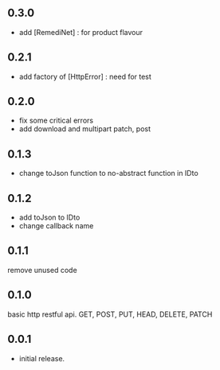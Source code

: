 ## 0.3.0

- add [RemediNet] : for product flavour

## 0.2.1

- add factory of [HttpError] : need for test

## 0.2.0

- fix some critical errors
- add download and multipart patch, post


## 0.1.3

- change toJson function to no-abstract function in IDto

## 0.1.2

- add toJson to IDto
- change callback name

## 0.1.1

remove unused code

## 0.1.0

basic http restful api.
GET, POST, PUT, HEAD, DELETE, PATCH

## 0.0.1

* initial release.
